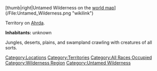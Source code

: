 [thumb|right|Untamed Wilderness on the [world
map](:File:World_Map_Handout.jpg "wikilink")](/File:Untamed_Wilderness.png "wikilink")

Territory on [Ahrda](/Ahrda "wikilink").

**Inhabitants:** unknown

Jungles, deserts, plains, and swampland crawling with creatures of all
sorts.

[Category:Locations](/Category:Locations "wikilink")
[Category:Territories](/Category:Territories "wikilink") [Category:All
Races Occupied](/Category:All_Races_Occupied "wikilink")
[Category:Wilderness Region](/Category:Wilderness_Region "wikilink")
[Category:Untamed Wilderness](/Category:Untamed_Wilderness "wikilink")